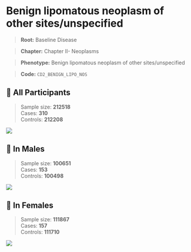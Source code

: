 # Benign lipomatous neoplasm of other sites/unspecified

> **Root:** Baseline Disease  

> **Chapter:** Chapter II- Neoplasms  

> **Phenotype:** Benign lipomatous neoplasm of other sites/unspecified  

> **Code:** `CD2_BENIGN_LIPO_NOS`

## 🧪 All Participants  
> Sample size: **212518**  
> Cases: **310**  
> Controls: **212208**
<img src="/Disease/Figures/ALL/Incidence/CD2_BENIGN_LIPO_NOS.png"/>
<CsvTable src="/Disease_Data/ALL/Incidence/COX_CD2_BENIGN_LIPO_NOS.csv" label="🔍 View full results" />

## 👨 In Males  
> Sample size: **100651**  
> Cases: **153**  
> Controls: **100498**
<img src="/Disease/Figures/Male/Incidence/CD2_BENIGN_LIPO_NOS.png"/>
<CsvTable src="/Disease_Data/Male/Incidence/COX_CD2_BENIGN_LIPO_NOS.csv" label="🔍 View full results" />

## 👩 In Females  
> Sample size: **111867**  
> Cases: **157**  
> Controls: **111710**
<img src="/Disease/Figures/Female/Incidence/CD2_BENIGN_LIPO_NOS.png"/>
<CsvTable src="/Disease_Data/Female/Incidence/COX_CD2_BENIGN_LIPO_NOS.csv" label="🔍 View full results" />
